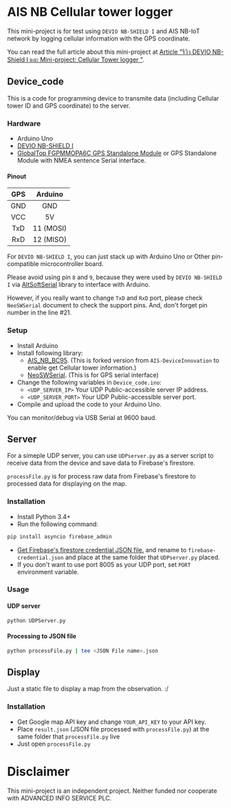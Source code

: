 # AIS NB Cellular tower logger

This mini-project is for test using `DEVIO NB-SHIELD I` and AIS NB-IoT network by logging cellular information with the GPS coordinate.

You can read the full article about this mini-project at [Article "รีวิว DEVIO NB-Shield I และ Mini-project: Cellular Tower logger
"](https://www.itpcc.net/tip-and-technic/review-devio-nb-shield-i-and-mini-project-cellular-tower-logger/).

## Device_code

This is a code for programming device to transmite data (including Cellular tower ID and GPS coordinate) to the server.

### Hardware

- Arduino Uno
- [DEVIO NB-SHIELD I](https://www.blognone.com/node/100025)
- [GlobalTop FGPMMOPA6C GPS Standalone Module](https://cdn-shop.adafruit.com/datasheets/GlobalTop-FGPMMOPA6C-Datasheet-V0A-Preliminary.pdf) or GPS Standalone Module with NMEA sentence Serial interface.

#### Pinout

| GPS | Arduino   |
|:---:|:---------:|
| GND | GND       |
| VCC | 5V        |
| TxD | 11 (MOSI) |
| RxD | 12 (MISO) |

For `DEVIO NB-SHIELD I`, you can just stack up with Arduino Uno or Other pin-compatible microcontroller board.

Please avoid using pin `8` and `9`, because they were used by `DEVIO NB-SHIELD I` via [AltSoftSerial](https://www.pjrc.com/teensy/td_libs_AltSoftSerial.html) library to interface with Arduino.

However, if you really want to change `TxD` and `RxD` port, please check `NeoSWSerial` document to check the support pins. And, don't forget pin number in the line #21.

### Setup

- Install Arduino
- Install following library:
	* [AIS_NB_BC95](https://github.com/itpcc/AIS_NB_BC95). (This is forked version from `AIS-DeviceInnovation` to enable get Cellular tower information.)
	* [NeoSWSerial](https://github.com/SlashDevin/NeoSWSerial). (This is for GPS serial interface)
- Change the following variables in `Device_code.ino`:
	* `<UDP_SERVER_IP>` Your UDP Public-accessible server IP address.
	* `<UDP_SERVER_PORT>` Your UDP Public-accessible server port.
- Compile and upload the code to your Arduino Uno.

You can monitor/debug via USB Serial at 9600 baud.

## Server

For a simeple UDP server, you can use `UDPserver.py` as a server script to receive data from the device and save data to Firebase's firestore.

`processFile.py` is for process raw data from Firebase's firestore to processed data for displaying on the map.

### Installation

- Install Python 3.4+
- Run the following command: 
```bash
pip install asyncio firebase_admin
```
- [Get Firebase's firestore credential JSON file.](https://firebase.google.com/docs/firestore/quickstart) and rename to `firebase-credential.json` and place at the same folder that `UDPserver.py` placed.
- If you don't want to use port 8005 as your UDP port, set `PORT` environment variable.

### Usage

#### UDP server
```bash
python UDPServer.py
```

#### Processing to JSON file
```bash
python processFile.py | tee <JSON File name>.json
```

## Display

Just a static file to display a map from the observation. :/

### Installation

- Get Google map API key and change `YOUR_API_KEY` to your API key.
- Place `result.json` (JSON file  processed with `processFile.py`) at the same folder that `processFile.py` live
- Just open `processFile.py`

# Disclaimer

This mini-project is an independent project. Neither funded nor cooperate with ADVANCED INFO SERVICE PLC.
